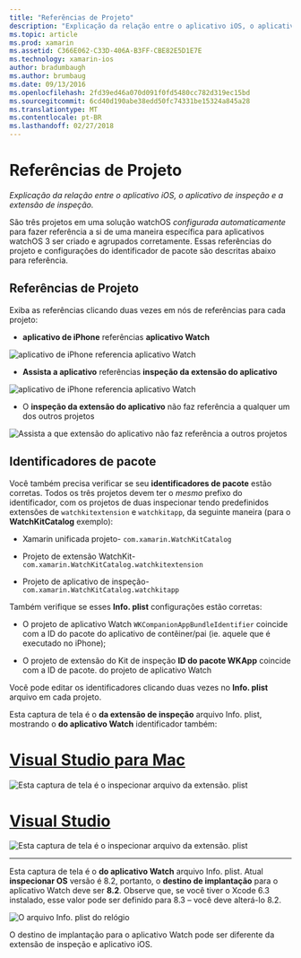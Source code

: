```yaml
---
title: "Referências de Projeto"
description: "Explicação da relação entre o aplicativo iOS, o aplicativo de inspeção e a extensão de inspeção."
ms.topic: article
ms.prod: xamarin
ms.assetid: C366E062-C33D-406A-B3FF-CBE82E5D1E7E
ms.technology: xamarin-ios
author: bradumbaugh
ms.author: brumbaug
ms.date: 09/13/2016
ms.openlocfilehash: 2fd39ed46a070d091f0fd5480cc782d319ec15bd
ms.sourcegitcommit: 6cd40d190abe38edd50fc74331be15324a845a28
ms.translationtype: MT
ms.contentlocale: pt-BR
ms.lasthandoff: 02/27/2018
---
```

# <a name="project-references"></a>Referências de Projeto

_Explicação da relação entre o aplicativo iOS, o aplicativo de inspeção e a extensão de inspeção._

São três projetos em uma solução watchOS *configurada automaticamente* para fazer referência a si de uma maneira específica para aplicativos watchOS 3 ser criado e agrupados corretamente. Essas referências do projeto e configurações do identificador de pacote são descritas abaixo para referência.

## <a name="project-references"></a>Referências de Projeto

Exiba as referências clicando duas vezes em nós de referências para cada projeto:

- **aplicativo de iPhone** referências **aplicativo Watch**

![](project-references-images/catalog-reference1.png "aplicativo de iPhone referencia aplicativo Watch")

- **Assista a aplicativo** referências **inspeção da extensão do aplicativo**

![](project-references-images/catalog-reference2.png "aplicativo de iPhone referencia aplicativo Watch")


 - O **inspeção da extensão do aplicativo** não faz referência a qualquer um dos outros projetos

![](project-references-images/catalog-reference3.png "Assista a que extensão do aplicativo não faz referência a outros projetos")



## <a name="bundle-identifiers"></a>Identificadores de pacote

Você também precisa verificar se seu **identificadores de pacote** estão corretas.
Todos os três projetos devem ter o *mesmo* prefixo do identificador, com os projetos de duas inspecionar tendo predefinidos extensões de `watchkitextension` e `watchkitapp`, da seguinte maneira (para o **WatchKitCatalog** exemplo):

 - Xamarin unificada projeto- `com.xamarin.WatchKitCatalog`

 - Projeto de extensão WatchKit- `com.xamarin.WatchKitCatalog.watchkitextension`

 - Projeto de aplicativo de inspeção- `com.xamarin.WatchKitCatalog.watchkitapp`

Também verifique se esses **Info. plist** configurações estão corretas:

 - O projeto de aplicativo Watch `WKCompanionAppBundleIdentifier` coincide com a ID do pacote do aplicativo de contêiner/pai (ie. aquele que é executado no iPhone);

 - O projeto de extensão do Kit de inspeção **ID do pacote WKApp** coincide com a ID de pacote. do projeto de aplicativo Watch

Você pode editar os identificadores clicando duas vezes no **Info. plist** arquivo em cada projeto.

Esta captura de tela é o **da extensão de inspeção** arquivo Info. plist, mostrando o **do aplicativo Watch** identificador também:

# <a name="visual-studio-for-mactabvsmac"></a>[Visual Studio para Mac](#tab/vsmac)
    
![](project-references-images/infoplist-extension.png "Esta captura de tela é o inspecionar arquivo da extensão. plist")

# <a name="visual-studiotabvswin"></a>[Visual Studio](#tab/vswin)
    
![](project-references-images/infoplist-extension-vs.png "Esta captura de tela é o inspecionar arquivo da extensão. plist")

-----

Esta captura de tela é o **do aplicativo Watch** arquivo Info. plist.
Atual **inspecionar OS** versão é 8.2, portanto, o **destino de implantação** para o aplicativo Watch deve ser **8.2**. Observe que, se você tiver o Xcode 6.3 instalado, esse valor pode ser definido para 8.3 – você deve alterá-lo 8.2.

![](project-references-images/infoplist-watchapp.png "O arquivo Info. plist do relógio")

O destino de implantação para o aplicativo Watch pode ser diferente da extensão de inspeção e aplicativo iOS.

